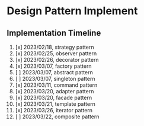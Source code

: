 # Design Pattern Implement

## Implementation Timeline

1. [x] 2023/02/18, strategy pattern
2. [x] 2023/02/25, observer pattern
3. [x] 2023/02/26, decorator pattern
4. [x] 2023/03/07,  factory pattern
5. [ ] 2023/03/07,  abstract pattern
6. [ ] 2023/03/07,  singleton pattern
7. [x] 2023/03/11, command pattern
8. [x] 2023/03/20,  adapter pattern
9. [x] 2023/03/20,  facade pattern
10. [x] 2023/03/21, template pattern
11. [x] 2023/03/26, iterator pattern
12. [ ] 2023/03/22, composite pattern



